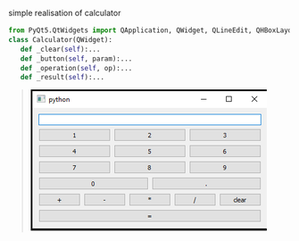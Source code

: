 simple realisation of calculator
```py
from PyQt5.QtWidgets import QApplication, QWidget, QLineEdit, QHBoxLayout, QVBoxLayout, QPushButton
class Calculator(QWidget):
   def _clear(self):...
   def _button(self, param):...
   def _operation(self, op):...
   def _result(self):...
```


> ![Image](https://github.com/zuzuka28/mtuci_prog/raw/main/doc/calc.png)

